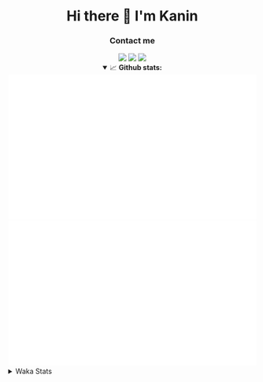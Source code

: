 <div align="center">
 <h1>Hi there 👋 I'm Kanin</h1>
 <h3>Contact me</h3>
 <a href="mailto:im@kanin.dev"><img src="https://img.shields.io/badge/gmail-%23D14836.svg?&style=for-the-badge&logo=gmail&logoColor=white"/></a>
 <a href="https://twitter.com/KaninTwt"><img src="https://img.shields.io/badge/twitter-%231DA1F2.svg?&style=for-the-badge&logo=twitter&logoColor=white"/></a>
 <a href="https://www.linkedin.com/in/KaninDev"><img src="https://img.shields.io/badge/linkedin-%230077B5.svg?&style=for-the-badge&logo=linkedin&logoColor=white"/></a>
<details open>
  <summary>📈 <b>Github stats:</b></summary>
  <img src="https://github.com/Kanin/Kanin/blob/master/scripts/GitHubStats/generated/overview.svg"/>
  <img src="https://github.com/Kanin/Kanin/blob/master/scripts/GitHubStats/generated/languages.svg"/>
</details>
</div>

<details>
 <summary>Waka Stats</summary>

<!--START_SECTION:waka-->
![Code Time](http://img.shields.io/badge/Code%20Time-3%2C028%20hrs%2051%20mins-blue)

![Profile Views](http://img.shields.io/badge/Profile%20Views-0-blue)

![Lines of code](https://img.shields.io/badge/From%20Hello%20World%20I%27ve%20Written-822.4%20thousand%20lines%20of%20code-blue)

**🐱 My GitHub Data** 

> 📦 184.3 kB Used in GitHub's Storage 
 > 
> 🏆 361 Contributions in the Year 2025
 > 
> 💼 Opted to Hire
 > 
> 📜 29 Public Repositories 
 > 
> 🔑 21 Private Repositories 
 > 
**I'm an Early 🐤** 

```text
🌞 Morning                2879 commits        ███████░░░░░░░░░░░░░░░░░░   28.70 % 
🌆 Daytime                2868 commits        ███████░░░░░░░░░░░░░░░░░░   28.59 % 
🌃 Evening                2940 commits        ███████░░░░░░░░░░░░░░░░░░   29.30 % 
🌙 Night                  1346 commits        ███░░░░░░░░░░░░░░░░░░░░░░   13.42 % 
```
📅 **I'm Most Productive on Monday** 

```text
Monday                   2028 commits        █████░░░░░░░░░░░░░░░░░░░░   20.21 % 
Tuesday                  1436 commits        ████░░░░░░░░░░░░░░░░░░░░░   14.31 % 
Wednesday                1015 commits        ███░░░░░░░░░░░░░░░░░░░░░░   10.12 % 
Thursday                 1564 commits        ████░░░░░░░░░░░░░░░░░░░░░   15.59 % 
Friday                   1627 commits        ████░░░░░░░░░░░░░░░░░░░░░   16.22 % 
Saturday                 904 commits         ██░░░░░░░░░░░░░░░░░░░░░░░   09.01 % 
Sunday                   1459 commits        ████░░░░░░░░░░░░░░░░░░░░░   14.54 % 
```


📊 **This Week I Spent My Time On** 

```text
🕑︎ Time Zone: America/New_York

💬 Programming Languages: 
Python                   41 hrs 21 mins      ██████████████████████░░░   88.23 % 
JavaScript               4 hrs 22 mins       ██░░░░░░░░░░░░░░░░░░░░░░░   09.32 % 
JSON with Comments       32 mins             ░░░░░░░░░░░░░░░░░░░░░░░░░   01.16 % 
HTML                     28 mins             ░░░░░░░░░░░░░░░░░░░░░░░░░   01.02 % 
Markdown                 2 mins              ░░░░░░░░░░░░░░░░░░░░░░░░░   00.10 % 

🔥 Editors: 
VS Code                  46 hrs 51 mins      █████████████████████████   100.00 % 

🐱‍💻 Projects: 
Bot                      30 hrs 15 mins      ████████████████░░░░░░░░░   64.58 % 
Marshall                 14 hrs 50 mins      ████████░░░░░░░░░░░░░░░░░   31.68 % 
emojicdn                 1 hr 44 mins        █░░░░░░░░░░░░░░░░░░░░░░░░   03.73 % 
website-new              0 secs              ░░░░░░░░░░░░░░░░░░░░░░░░░   00.01 % 

💻 Operating System: 
Windows                  46 hrs 51 mins      █████████████████████████   100.00 % 
```

**I Mostly Code in Python** 

```text
Python                   33 repos            ████████████████░░░░░░░░░   63.46 % 
TypeScript               7 repos             ███░░░░░░░░░░░░░░░░░░░░░░   13.46 % 
Java                     5 repos             ██░░░░░░░░░░░░░░░░░░░░░░░   09.62 % 
HTML                     3 repos             █░░░░░░░░░░░░░░░░░░░░░░░░   05.77 % 
Kotlin                   1 repo              ░░░░░░░░░░░░░░░░░░░░░░░░░   01.92 % 
```



**Timeline**

![Lines of Code chart](https://raw.githubusercontent.com/Kanin/Kanin/master/assets/bar_graph.png)


 Last Updated on 02/10/2025 12:10:36 UTC
<!--END_SECTION:waka-->
</details>

